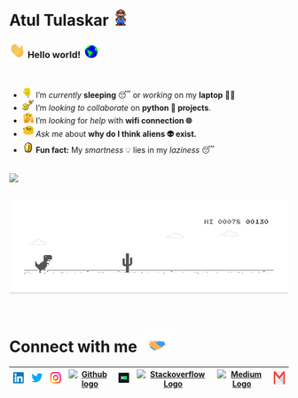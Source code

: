 # Atul Tulaskar&nbsp;<img src="https://github.com/tulaskaratul/tulaskaratul/blob/master/Assets/Mario_Hello_Big.gif" width="30px">

### <img src="https://github.com/tulaskaratul/tulaskaratul/blob/master/Assets/Hi.gif" width="29px"> **Hello world!** &nbsp;<img src="https://github.com/tulaskaratul/tulaskaratul/blob/master/Assets/Earth.gif" width="24px">

<br>

- <img alt="GIF" src="https://github.com/tulaskaratul/tulaskaratul/blob/master/Assets/wave.gif" width="20px" /> I’m *currently* **sleeping** 😴 or *working* on my **laptop** 👨‍💻
- <img alt="GIF" src="https://github.com/tulaskaratul/tulaskaratul/blob/master/Assets/headbang.gif" width="20px" /> I’m *looking to collaborate* on **python 🐍 projects**.
- <img alt="GIF" src="https://github.com/tulaskaratul/tulaskaratul/blob/master/Assets/hmm.gif" width="20px" /> I’m *looking* for *help* with **wifi connection 🌐**
- <img alt="GIF" src="https://github.com/tulaskaratul/tulaskaratul/blob/master/Assets/happy.gif" width="20px" /> *Ask me* about **why do I think aliens 👽 exist.**
- <img alt="GIF" src="https://github.com/tulaskaratul/tulaskaratul/blob/master/Assets/coin.gif" width="20px" /> **Fun fact:** My *smartness* 💡 lies in my *laziness* 😴

<br>

<a href="https://github.com/tulaskaratul">
  <img align="center" src="https://github-readme-stats.vercel.app/api/top-langs/?username=tulaskaratul&theme=dark&hide_langs_below=1" />
</a>

<br>
<br>


![Dino](https://github.com/tulaskaratul/tulaskaratul/blob/master/Assets/dino.gif)

<br>

# Connect with me<img src="https://github.com/tulaskaratul/tulaskaratul/blob/master/Assets/Handshake.gif" height="32px">


| [<img src="https://github.com/tulaskaratul/tulaskaratul/blob/master/Assets/Linkedin.svg" alt="Linkedin Logo" width="32">](https://in.linkedin.com/in/tulaskaratul) | [<img src="https://github.com/tulaskaratul/tulaskaratul/blob/master/Assets/Twitter.svg" alt="Twitter Logo" width="32">](https://twitter.com/AtulTulaskar8) | [<img src="https://github.com/tulaskaratul/tulaskaratul/blob/master/Assets/Instagram.svg" alt="instagram logo" width="32">](https://www.instagram.com/tulaskaratul/)| [<img src="https://cdn.svgporn.com/logos/github-icon.svg" alt="Github logo" width="34">](https://github.com/tulaskaratul) | [<img src="https://github.com/tulaskaratul/tulaskaratul/blob/master/Assets/HackerRank.svg" alt="HackerRank Logo" width="30">](https://www.hackerrank.com/) | [<img src="https://cdn.svgporn.com/logos/stackoverflow-icon.svg" alt="Stackoverflow Logo" width="28">](https://stackoverflow.com/users/13944080/tulaskaratul) | [<img src="https://cdn.svgporn.com/logos/medium.svg" alt="Medium Logo" width="30">](https://medium.com) | [<img src="https://github.com/tulaskaratul/tulaskaratul/blob/master/Assets/Gmail.svg" alt="Gmail logo" height="32">](mailto:tulaskaratul@gmail.com)
|:---:|:---:|:---:|:---:|:---:|:---:|:---:|:---:|
